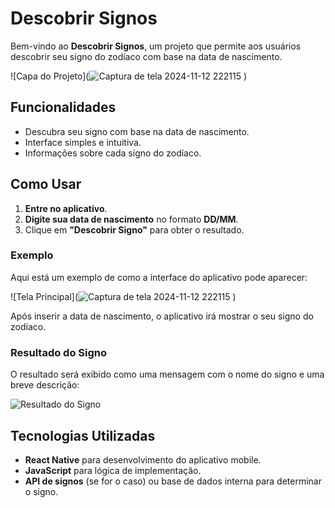 # Descobrir Signos

Bem-vindo ao **Descobrir Signos**, um projeto que permite aos usuários descobrir seu signo do zodíaco com base na data de nascimento.

![Capa do Projeto](![Captura de tela 2024-11-12 222115](https://github.com/user-attachments/assets/903cd209-9b4c-48f4-9b5e-a91297fcff4a)
)

## Funcionalidades

- Descubra seu signo com base na data de nascimento.
- Interface simples e intuitiva.
- Informações sobre cada signo do zodíaco.

## Como Usar

1. **Entre no aplicativo**.
2. **Digite sua data de nascimento** no formato **DD/MM**.
3. Clique em **"Descobrir Signo"** para obter o resultado.

### Exemplo

Aqui está um exemplo de como a interface do aplicativo pode aparecer:

![Tela Principal](![Captura de tela 2024-11-12 222115](https://github.com/user-attachments/assets/b9ec608c-5976-4e9e-bbf9-52b0f8bf5bbc)
)

Após inserir a data de nascimento, o aplicativo irá mostrar o seu signo do zodíaco.

### Resultado do Signo

O resultado será exibido como uma mensagem com o nome do signo e uma breve descrição:

![Resultado do Signo](![image](https://github.com/user-attachments/assets/5347dda6-e77d-4755-b2e1-913dde59ad18)
)

## Tecnologias Utilizadas

- **React Native** para desenvolvimento do aplicativo mobile.
- **JavaScript** para lógica de implementação.
- **API de signos** (se for o caso) ou base de dados interna para determinar o signo.
